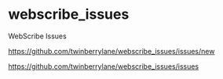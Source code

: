 # webscribe_issues
WebScribe Issues


https://github.com/twinberrylane/webscribe_issues/issues/new

https://github.com/twinberrylane/webscribe_issues/issues
